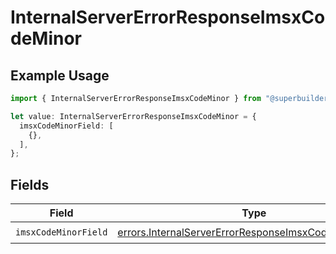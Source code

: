 # InternalServerErrorResponseImsxCodeMinor

## Example Usage

```typescript
import { InternalServerErrorResponseImsxCodeMinor } from "@superbuilders/powerpath/models/errors";

let value: InternalServerErrorResponseImsxCodeMinor = {
  imsxCodeMinorField: [
    {},
  ],
};
```

## Fields

| Field                                                                                                                          | Type                                                                                                                           | Required                                                                                                                       | Description                                                                                                                    |
| ------------------------------------------------------------------------------------------------------------------------------ | ------------------------------------------------------------------------------------------------------------------------------ | ------------------------------------------------------------------------------------------------------------------------------ | ------------------------------------------------------------------------------------------------------------------------------ |
| `imsxCodeMinorField`                                                                                                           | [errors.InternalServerErrorResponseImsxCodeMinorField](../../models/errors/internalservererrorresponseimsxcodeminorfield.md)[] | :heavy_check_mark:                                                                                                             | N/A                                                                                                                            |